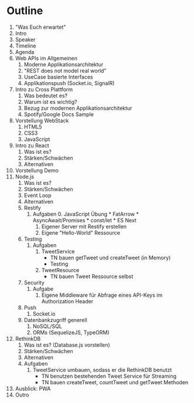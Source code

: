 # Outline

1. "Was Euch erwartet"
2. Intro
3. Speaker
4. Timeline
5. Agenda
6. Web APIs im Allgemeinen
	1. Moderne Applikationsarchitektur
	2. "REST does not model real world"
	3. UseCase basierte Interfaces 
	4. Applikationspush (Socket.io, SignalR)
7. Intro zu Cross Plattform
	1. Was bedeutet es?
	2. Warum ist es wichtig?
	3. Bezug zur modernen Applikationsarchitektur
	4. Spotify/Google Docs Sample
8. Vorstellung WebStack
	1. HTML5
	2. CSS3
	3. JavaScript
9. Intro zu React
	1. Was ist es?
	2. Stärken/Schwächen
	3. Alternativen
10. Vorstellung Demo
11. Node.js
	1. Was ist es?
	2. Stärken/Schwächen
	3. Event Loop
	4. Alternativen 
	5. Restify
		1. Aufgaben
			0. JavaScript Übung
				* FatArrow
				* AsyncAwait/Promises
				* const/let
				* ES Next
			1. Eigener Server mit Restify erstellen
			2. Eigene "Hello-World" Ressource
	6. Testing
		1. Aufgaben
			1. TweetService
				* TN bauen getTweet und createTweet (in Memory)
				* Testing
			2. TweetResource
				* TN bauen Tweet Ressource selbst
	7. Security
		1. Aufgabe
			1. Eigene Middleware für Abfrage eines API-Keys im Authorization Header
	8. Push
		1. Socket.io
	9. Datenbankzugriff generell
		1. NoSQL/SQL
		2. ORMs (SequelizeJS, TypeORM)
12. RethinkDB
	1. Was ist es? (Database.js vorstellen)
	2. Stärken/Schwächen
	3. Alternativen
	4. Aufgaben
		1. TweetService umbauen, sodass er die RethinkDB benutzt
			* TN benutzen bestehenden Tweet Service für Streaming
			* TN bauen createTweet, countTweet und getTweet Methoden
13. Ausblick: PWA
14. Outro
